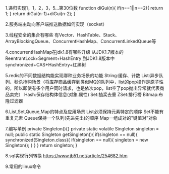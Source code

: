 1.递归实现1，1，2，3，5...第30位数
function diGui(n){
    if(n==1||n==2){
        return 1;
    }
    return diGui(n-1)+diGui(n-2);
}

2.服务端主动向客户端推送数据如何实现（socket）

3.线程安全的集合有哪些
有Vector、HashTable、Stack、ArrayBlockingQueue、ConcurrentHashMap、ConcurrentLinkedQueue等

4.concurrentHashMap在jdk1.8有哪些升级
从JDK1.7版本的ReentrantLock+Segment+HashEntry
到JDK1.8版本中synchronized+CAS+HashEntry+红黑树

5.redis的不同数据结构能实现哪种业务场景的功能
String:缓存、计数
List:异步队列、秒杀抢购场景（将库存商品缓存到类似MQ的队列中，list的pop操作是原子性的，所以即使有多个用户同时请求，也是依次pop，list空了pop抛出异常就代表商品卖完）
Hash:保存结构体信息(对象.属性)
Set:抽奖去重
ZSet:排行榜
Bitmap:布隆过滤器

6.List,Set,Queue,Map的特点及应用场景
List必须保持元素特定的顺序
Set不能有重复元素
Queue保持一个队列(先进先出)的顺序
Map一组成对的"键值对"对象

7.编写单例
private Singleton(){}
private static volatile Singleton singleton = null;
public static Singleton getSingleton(){
    if(singleton == null){
        synchronized(Singleton.class){
            if(singleton == null){
                singleton = new Singleton();
            }
        }
    }
    return singleton;
}

8.sql实现行列转换
https://www.jb51.net/article/254682.htm

9.常用的linux命令